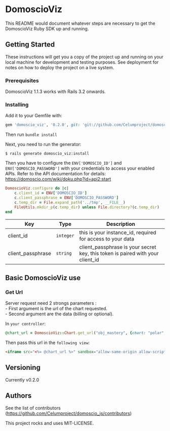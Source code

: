 # DomoscioViz

This README would document whatever steps are necessary to get the DomoscioViz Ruby SDK up and running.

## Getting Started

These instructions will get you a copy of the project up and running on your local machine for development and testing purposes. See deployment for notes on how to deploy the project on a live system.

### Prerequisites

DomoscioViz 1.1.3 works with Rails 3.2 onwards.

### Installing

Add it to your Gemfile with:

```ruby
gem 'domoscio_viz', '0.2.0', git: 'git://github.com/Celumproject/domoscio-viz-sdk-ruby', branch: 'master'
```

Then run `bundle install`

Next, you need to run the generator:

```console
$ rails generate domoscio_viz:install
```

Then you have to configure the `ENV['DOMOSCIO_ID']` and `ENV['DOMOSCIO_PASSWORD']` with your credentials to access your enabled APIs. Refer to the API documentation for details:
https://domoscio.com/wiki/doku.php?id=api2:start

```ruby
DomoscioViz.configure do |c|
    c.client_id = ENV['DOMOSCIO_ID']
    c.client_passphrase = ENV['DOMOSCIO_PASSWORD']
    c.temp_dir = File.expand_path('../tmp', __FILE__)
    FileUtils.mkdir_p(c.temp_dir) unless File.directory?(c.temp_dir)
end
```

| Key  | Type | Description |
| ------------- | ------------- | ------------- |
| client_id  | `integer` | this is your instance_id, required for access to your data |
| client_passphrase  | `string` | client_passphrase is your secret key, this token is paired with your client_id |

## Basic DomoscioViz use

### Get Url

Server request need 2 strongs parameters :  
    - First argument is the url of the chart requested.  
    - Second argument are the data (billing or optional).  

In `your controller`:

```ruby
@chart_url = DomoscioViz::Chart.get_url("obj_mastery", {chart: "polar", objective_id: 1, student_id: 1})["url"]
```

Then pass this url in the `following view`:

```html
<iframe src="<%= @chart_url %>" sandbox="allow-same-origin allow-scripts allow-popups allow-forms"></iframe>
```

## Versioning

Currently v0.2.0

## Authors

See the list of contributors (https://github.com/Celumproject/domoscio_js/contributors)

This project rocks and uses MIT-LICENSE.
